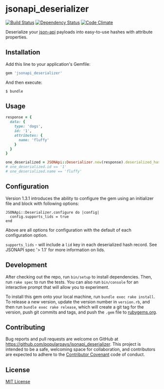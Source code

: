 # jsonapi_deserializer

[![Build Status](https://travis-ci.org/PopularPays/jsonapi_deserializer.svg)](https://travis-ci.org/PopularPays/jsonapi_deserializer) [![Dependency Status](https://gemnasium.com/PopularPays/jsonapi_deserializer.svg)](https://gemnasium.com/PopularPays/jsonapi_deserializer) [![Code Climate](https://codeclimate.com/github/PopularPays/jsonapi_deserializer/badges/gpa.svg)](https://codeclimate.com/github/PopularPays/jsonapi_deserializer)

Deserialize your [json-api](http://jsonapi.org/)
payloads into easy-to-use hashes
with attribute properties.


## Installation

Add this line to your application's Gemfile:

```ruby
gem 'jsonapi_deserializer'
```

And then execute:

    $ bundle


## Usage

```ruby
response = {
  data: {
    type: 'dogs',
    id: '1',
    attributes: {
      name: 'fluffy'
    }
  }
}

one_deserialized = JSONApi::Deserializer.new(response).deserialized_hash
# one_deserialized.id == '1'
# one_deserialized.name == 'fluffy'
```

## Configuration

Version 1.3.1 introduces the ability to configure the gem using an initializer file and block with following options:

```
JSONApi::Deserializer.configure do |config|
  config.supports_lids = true
end
```

Above are all options for configuration with the default of each configuration option.

`supports_lids` - will include a `lid` key in each deserialized hash record. See JSONAPI spec '> 1.1' for more information on lids.

## Development

After checking out the repo, run `bin/setup` to install dependencies. Then, run `rake spec` to run the tests. You can also run `bin/console` for an interactive prompt that will allow you to experiment.

To install this gem onto your local machine, run `bundle exec rake install`. To release a new version, update the version number in `version.rb`, and then run `bundle exec rake release`, which will create a git tag for the version, push git commits and tags, and push the `.gem` file to [rubygems.org](https://rubygems.org).


## Contributing

Bug reports and pull requests are welcome on GitHub at https://github.com/popularpays/jsonapi_deserializer. This project is intended to be a safe, welcoming space for collaboration, and contributors are expected to adhere to the [Contributor Covenant](contributor-covenant.org) code of conduct.


## License

[MIT License](http://opensource.org/licenses/MIT)

